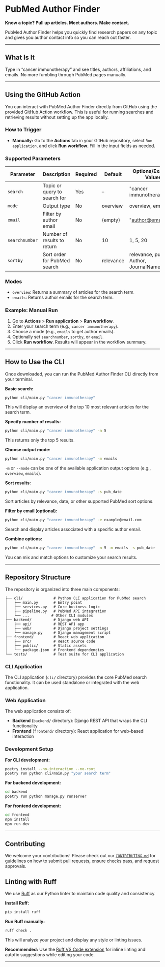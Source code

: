 # PubMed Author Finder

**Know a topic? Pull up articles. Meet authors. Make contact.**

PubMed Author Finder helps you quickly find research papers on any topic and gives you author contact info so you can reach out faster.

---

##  What Is It

 Type in “cancer immunotherapy” and see titles, authors, affiliations, and emails. No more fumbling through PubMed pages manually.

---

## Using the GitHub Action

You can interact with PubMed Author Finder directly from GitHub using the provided GitHub Action workflow. This is useful for running searches and retrieving results without setting up the app locally.

### How to Trigger

- **Manually:** Go to the **Actions** tab in your GitHub repository, select `Run application`, and click **Run workflow**. Fill in the input fields as needed.

### Supported Parameters

| Parameter      | Description                                 | Required | Default     | Options/Example Values           |
| -------------- | ------------------------------------------- | -------- | ----------- | ------------------------------- |
| `search`       | Topic or query to search for                | Yes      | –           | "cancer immunotherapy"          |
| `mode`         | Output type                                 | No       | overview    | overview, emails                |
| `email`        | Filter by author email                      | No       | (empty)     | "author@email.com"              |
| `searchnumber` | Number of results to return                 | No       | 10          | 1, 5, 20                        |
| `sortby`       | Sort order for PubMed search                | No       | relevance   | relevance, pub_date, Author, JournalName |

### Modes

- `overview`: Returns a summary of articles for the search term.
- `emails`: Returns author emails for the search term.

### Example: Manual Run

1. Go to **Actions** > **Run application** > **Run workflow**.
2. Enter your search term (e.g., `cancer immunotherapy`).
3. Choose a mode (e.g., `emails` to get author emails).
4. Optionally set `searchnumber`, `sortby`, or `email`.
5. Click **Run workflow**. Results will appear in the workflow summary.

---

## How to Use the CLI

Once downloaded, you can run the PubMed Author Finder CLI directly from your terminal.

**Basic search:**

```bash
python cli/main.py "cancer immunotherapy"
```

This will display an overview of the top 10 most relevant articles for the search term.

**Specify number of results:**

```bash
python cli/main.py "cancer immunotherapy" -n 5
```

This returns only the top 5 results.

**Choose output mode:**

```bash
python cli/main.py "cancer immunotherapy" -m emails
```

`-m` or `--mode` can be one of the available application output options (e.g., `overview`, `emails`).

**Sort results:**

```bash
python cli/main.py "cancer immunotherapy" -s pub_date
```

Sort articles by relevance, date, or other supported PubMed sort options.

**Filter by email (optional):**

```bash
python cli/main.py "cancer immunotherapy" -e example@email.com
```

Search and display articles associated with a specific author email.

**Combine options:**

```bash
python cli/main.py "cancer immunotherapy" -n 5 -m emails -s pub_date
```

You can mix and match options to customize your search results.

---

## Repository Structure

The repository is organized into three main components:

```
├── cli/              # Python CLI application for PubMed search
│   ├── main.py       # Entry point
│   ├── services.py   # Core business logic
│   ├── pipeline.py   # PubMed API integration
│   └── ...          # Other CLI modules
├── backend/          # Django web API
│   ├── api/          # REST API app
│   ├── web/          # Django project settings
│   └── manage.py     # Django management script
├── frontend/         # React web application
│   ├── src/          # React source code
│   ├── public/       # Static assets
│   └── package.json  # Frontend dependencies
└── tests/            # Test suite for CLI application
```

### CLI Application
The CLI application (`cli/` directory) provides the core PubMed search functionality. It can be used standalone or integrated with the web application.

### Web Application
The web application consists of:
- **Backend** (`backend/` directory): Django REST API that wraps the CLI functionality
- **Frontend** (`frontend/` directory): React application for web-based interaction

### Development Setup

**For CLI development:**
```bash
poetry install --no-interaction --no-root
poetry run python cli/main.py "your search term"
```

**For backend development:**
```bash
cd backend
poetry run python manage.py runserver
```

**For frontend development:**
```bash
cd frontend
npm install
npm run dev
```

---

##  Contributing

We welcome your contributions! Please check out our [`CONTRIBUTING.md`](CONTRIBUTING.md) for guidelines on how to submit pull requests, ensure checks pass, and request approvals.

## Linting with Ruff

We use [Ruff](https://github.com/charliermarsh/ruff) as our Python linter to maintain code quality and consistency.

**Install Ruff:**

```bash
pip install ruff
```

**Run Ruff manually:**

```bash
ruff check .
```

This will analyze your project and display any style or linting issues.

**Recommended:** Use the [Ruff VS Code extension](https://marketplace.visualstudio.com/items?itemName=charliermarsh.ruff) for inline linting and autofix suggestions while editing your code.

---

